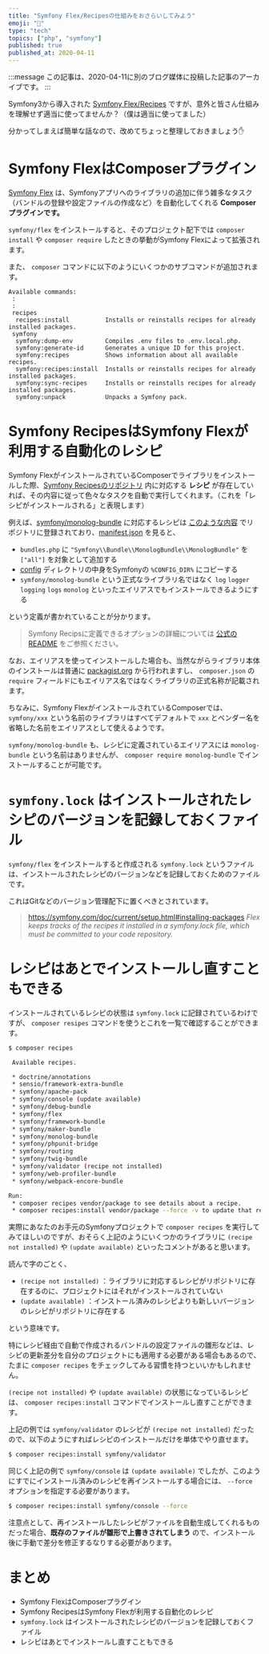 ```yaml
---
title: "Symfony Flex/Recipesの仕組みをおさらいしてみよう"
emoji: "🎻"
type: "tech"
topics: ["php", "symfony"]
published: true
published_at: 2020-04-11
---
```


:::message
この記事は、2020-04-11に別のブログ媒体に投稿した記事のアーカイブです。
:::

Symfony3から導入された [Symfony Flex/Recipes](https://flex.symfony.com/) ですが、意外と皆さん仕組みを理解せず適当に使ってませんか？（僕は適当に使ってました）

分かってしまえば簡単な話なので、改めてちょっと整理しておきましょう✋

# Symfony FlexはComposerプラグイン

[Symfony Flex](https://github.com/symfony/flex) は、Symfonyアプリへのライブラリの追加に伴う雑多なタスク（バンドルの登録や設定ファイルの作成など）を自動化してくれる **Composerプラグインです。**

`symfony/flex` をインストールすると、そのプロジェクト配下では `composer install` や `composer require` したときの挙動がSymfony Flexによって拡張されます。

また、 `composer` コマンドに以下のようにいくつかのサブコマンドが追加されます。

```
Available commands:
 :
 :
 recipes
  recipes:install          Installs or reinstalls recipes for already installed packages.
 symfony
  symfony:dump-env         Compiles .env files to .env.local.php.
  symfony:generate-id      Generates a unique ID for this project.
  symfony:recipes          Shows information about all available recipes.
  symfony:recipes:install  Installs or reinstalls recipes for already installed packages.
  symfony:sync-recipes     Installs or reinstalls recipes for already installed packages.
  symfony:unpack           Unpacks a Symfony pack.
```

# Symfony RecipesはSymfony Flexが利用する自動化のレシピ

Symfony FlexがインストールされているComposerでライブラリをインストールした際、[Symfony Recipesのリポジトリ](https://github.com/symfony/recipes) 内に対応する **レシピ** が存在していれば、その内容に従って色々なタスクを自動で実行してくれます。（これを「レシピがインストールされる」と表現します）

例えば、[symfony/monolog-bundle](https://github.com/symfony/monolog-bundle) に対応するレシピは [このような内容](https://github.com/symfony/recipes/tree/2de05e19f916c8841102f2a35f0dc08dbac219ed/symfony/monolog-bundle/3.3) でリポジトリに登録されており、[manifest.json](https://github.com/symfony/recipes/blob/2de05e19f916c8841102f2a35f0dc08dbac219ed/symfony/monolog-bundle/3.3/manifest.json) を見ると、

* `bundles.php` に `"Symfony\\Bundle\\MonologBundle\\MonologBundle"` を `["all"]` を対象として追加する
* [config](https://github.com/symfony/recipes/tree/2de05e19f916c8841102f2a35f0dc08dbac219ed/symfony/monolog-bundle/3.3/config) ディレクトリの中身をSymfonyの `%CONFIG_DIR%` にコピーする
* `symfony/monolog-bundle` という正式なライブラリ名ではなく `log` `logger` `logging` `logs` `monolog` といったエイリアスでもインストールできるようにする

という定義が書かれていることが分かります。

> Symfony Recipsに定義できるオプションの詳細については [公式のREADME](https://github.com/symfony/recipes#options) をご参照ください。

なお、エイリアスを使ってインストールした場合も、当然ながらライブラリ本体のインストールは普通に [packagist.org](https://packagist.org/packages/symfony/monolog-bundle) から行われますし、 `composer.json` の `require` フィールドにもエイリアス名ではなくライブラリの正式名称が記載されます。

ちなみに、Symfony FlexがインストールされているComposerでは、 `symfony/xxx` という名前のライブラリはすべてデフォルトで `xxx` とベンダー名を省略した名前をエイリアスとして使えるようです。

`symfony/monolog-bundle` も、レシピに定義されているエイリアスには `monolog-bundle` という名前はありませんが、 `composer require monolog-bundle` でインストールすることが可能です。

# `symfony.lock` はインストールされたレシピのバージョンを記録しておくファイル

`symfony/flex` をインストールすると作成される `symfony.lock` というファイルは、インストールされたレシピのバージョンなどを記録しておくためのファイルです。

これはGitなどのバージョン管理配下に置くべきとされています。

> <https://symfony.com/doc/current/setup.html#installing-packages>
> *Flex keeps tracks of the recipes it installed in a symfony.lock file, which must be committed to your code repository.*

# レシピはあとでインストールし直すこともできる

インストールされているレシピの状態は `symfony.lock` に記録されているわけですが、 `composer resipes` コマンドを使うとこれを一覧で確認することができます。

```bash
$ composer recipes

 Available recipes.

 * doctrine/annotations
 * sensio/framework-extra-bundle
 * symfony/apache-pack
 * symfony/console (update available)
 * symfony/debug-bundle
 * symfony/flex
 * symfony/framework-bundle
 * symfony/maker-bundle
 * symfony/monolog-bundle
 * symfony/phpunit-bridge
 * symfony/routing
 * symfony/twig-bundle
 * symfony/validator (recipe not installed)
 * symfony/web-profiler-bundle
 * symfony/webpack-encore-bundle

Run:
 * composer recipes vendor/package to see details about a recipe.
 * composer recipes:install vendor/package --force -v to update that recipe.
```

実際にあなたのお手元のSymfonyプロジェクトで `composer recipes` を実行してみてほしいのですが、おそらく上記のようにいくつかのライブラリに `(recipe not installed)` や `(update available)` といったコメントがあると思います。

読んで字のごとく、

* `(recipe not installed)` ：ライブラリに対応するレシピがリポジトリに存在するのに、プロジェクトにはそれがインストールされていない
* `(update available)` ：インストール済みのレシピよりも新しいバージョンのレシピがリポジトリに存在する

という意味です。

特にレシピ経由で自動で作成されるバンドルの設定ファイルの雛形などは、レシピの更新差分を自分のプロジェクトにも適用する必要がある場合もあるので、たまに `composer recipes` をチェックしてみる習慣を持つといいかもしれません。

`(recipe not installed)` や `(update available)` の状態になっているレシピは、 `composer recipes:install` コマンドでインストールし直すことができます。

上記の例では `symfony/validator` のレシピが `(recipe not installed)` だったので、以下のようにすればレシピのインストールだけを単体でやり直せます。

```bash
$ composer recipes:install symfony/validator
```

同じく上記の例で `symfony/console` は `(update available)` でしたが、このようにすでにインストール済みのレシピを再インストールする場合には、 `--force` オプションを指定する必要があります。

```bash
$ composer recipes:install symfony/console --force
```

注意点として、再インストールしたレシピがファイルを自動生成してくれるものだった場合、**既存のファイルが雛形で上書きされてしまう** ので、インストール後に手動で差分を修正するなりする必要があります。

# まとめ

* Symfony FlexはComposerプラグイン
* Symfony RecipesはSymfony Flexが利用する自動化のレシピ
* `symfony.lock` はインストールされたレシピのバージョンを記録しておくファイル
* レシピはあとでインストールし直すこともできる
